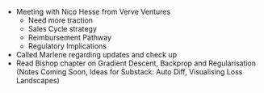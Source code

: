- Meeting with Nico Hesse from Verve Ventures
	- Need more traction
	- Sales Cycle strategy
	- Reimbursement Pathway
	- Regulatory Implications
- Called Marlene regarding updates and check up
- Read Bishop chapter on Gradient Descent, Backprop and Regularisation (Notes Coming Soon, Ideas for Substack: Auto Diff, Visualising Loss Landscapes)
